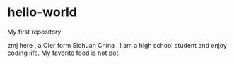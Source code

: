 # hello-world
My first repository

zmj here , a OIer form Sichuan China , I am a high school student and enjoy coding life.
My favorite food is hot pot.
